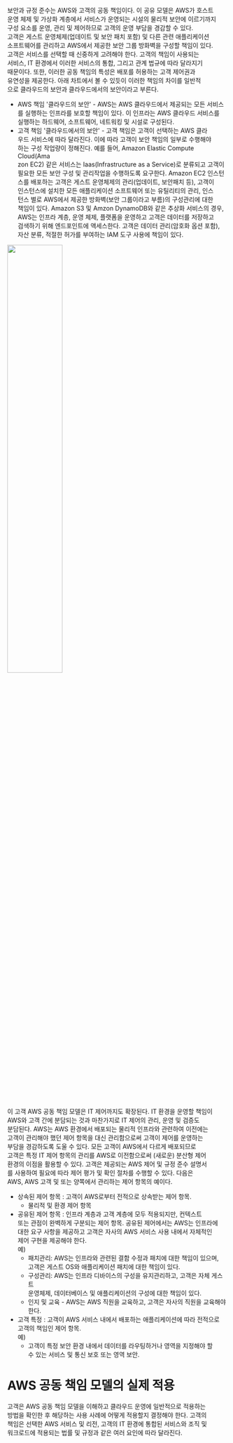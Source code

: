 보안과 규정 준수는 AWS와 고객의 공동 책임이다. 이 공유 모델은 AWS가 호스트  
운영 체제 및 가상화 계층에서 서비스가 운영되는 시설의 물리적 보안에 이르기까지   
구성 요소를 운영, 관리 및 제어하므로 고객의 운영 부담을 경감할 수 있다.   
고객은 게스트 운영체제(업데이트 및 보안 패치 포함) 및 다른 관련 애플리케이션   
소프트웨어를 관리하고 AWS에서 제공한 보안 그룹 방화벽을 구성할 책임이 있다.   
고객은 서비스를 선택할 때 신중하게 고려해야 한다. 고객의 책임이 사용되는  
서비스, IT 환경에서 이러한 서비스의 통합, 그리고 관계 법규에 따라 달라지기   
때문이다. 또한, 이러한 공동 책임의 특성은 배포를 허용하는 고객 제어권과  
유연성을 제공한다. 아래 차트에서 볼 수 있듯이 이러한 책임의 차이를 일반적  
으로 클라우드의 보안과 클라우드에서의 보안이라고 부른다.  

- AWS 책임 '클라우드의 보안' - AWS는 AWS 클라우드에서 제공되는 모든 서비스  
를 실행하는 인프라를 보호할 책임이 있다. 이 인프라는 AWS 클라우드 서비스를  
실행하는 하드웨어, 소프트웨어, 네트워킹 및 시설로 구성된다.   
- 고객 책임 '클라우드에서의 보안' - 고객 책임은 고객이 선택하는 AWS 클라  
우드 서비스에 따라 달라진다. 이에 따라 고객이 보안 책임의 일부로 수행해야  
하는 구성 작업량이 정해진다. 예를 들어, Amazon Elastic Compute Cloud(Ama  
zon EC2) 같은 서비스는 Iaas(Infrastructure as a Service)로 분류되고 고객이  
필요한 모든 보안 구성 및 관리작업을 수행하도록 요구한다. Amazon EC2 인스턴  
스를 배포하는 고객은 게스트 운영체제의 관리(업데이트, 보안패치 등), 고객이  
인스턴스에 설치한 모든 애플리케이션 소프트웨어 또는 유틸리티의 관리, 인스  
턴스 별로 AWS에서 제공한 방화벽(보안 그룹이라고 부름)의 구성관리에 대한  
책임이 있다. Amazon S3 및 Amzon DynamoDB와 같은 추상화 서비스의 경우,    
AWS는 인프라 계층, 운영 체제, 플랫폼을 운영하고 고객은 데이터를 저장하고  
검색하기 위해 엔드포인트에 액세스한다. 고객은 데이터 관리(암호화 옵션 포함),  
자산 분류, 적절한 허가를 부여하는 IAM 도구 사용에 책임이 있다.  
<img src="https://user-images.githubusercontent.com/33191974/161680283-55bfb8ad-3821-4051-a82c-870ac21e40cb.png" width="50%" height="50%"/>  
  
이 고객 AWS 공동 책임 모델은 IT 제어까지도 확장된다. IT 환경을 운영할 책임이  
AWS와 고객 간에 분담되는 것과 마찬가지로 IT 제어의 관리, 운영 및 검증도   
분담된다. AWS는 AWS 환경에서 배포되는 물리적 인프라와 관련하여 이전에는  
고객이 관리해야 했던 제어 항목을 대신 관리함으로써 고객이 제어를 운영하는  
부담을 경감하도록 도울 수 있다. 모든 고객이 AWS에서 다르게 배포되므로   
고객은 특정 IT 제어 항목의 관리를 AWS로 이전함으로써 (새로운) 분산형 제어  
환경의 이점을 활용할 수 있다. 고객은 제공되는 AWS 제어 및 규정 준수 설명서  
를 사용하여 필요에 따라 제어 평가 및 확인 절차를 수행할 수 있다. 다음은   
AWS, AWS 고객 및 또는 양쪽에서 관리하는 제어 항목의 예이다.   
- 상속된 제어 항목 : 고객이 AWS로부터 전적으로 상속받는 제어 항목.   
   - 물리적 및 환경 제어 항목   
- 공유된 제어 항목 : 인프라 계층과 고객 계층에 모두 적용되지만, 컨텍스트  
또는 관점이 완벽하게 구분되는 제어 항목. 공유된 제어에서는 AWS는 인프라에  
대한 요구 사항을 제공하고 고객은 자사의 AWS 서비스 사용 내에서 자체적인   
제어 구현을 제공해야 한다.    
예)  
   - 패치관리: AWS는 인프라와 관련된 결함 수정과 패치에 대한 책임이 있으며,  
   고객은 게스트 OS와 애플리케이션 패치에 대한 책임이 있다.   
   - 구성관리: AWS는 인프라 디바이스의 구성을 유지관리하고, 고객은 자체 게스트  
   운영체제, 데이터베이스 및 애플리케이션의 구성에 대한 책임이 있다.  
   - 인지 및 교육 - AWS는 AWS 직원을 교육하고, 고객은 자사의 직원을 교육해야  
   한다.   
- 고객 특정 : 고객이 AWS 서비스 내에서 배포하는 애플리케이션에 따라 전적으로   
고객의 책임인 제어 항목.  
   예)  
   - 고객이 특정 보안 환경 내에서 데이터를 라우팅하거나 영역을 지정해야 할  
   수 있는 서비스 및 통신 보호 또는 영역 보안.  
   
# AWS 공동 책임 모델의 실제 적용  
고객은 AWS 공동 책임 모델을 이해하고 클라우드 운영에 일반적으로 적용하는   
방법을 확인한 후 해당하는 사용 사례에 어떻게 적용할지 결정해야 한다. 고객의  
책임은 선택한 AWS 서비스 및 리전, 고객의 IT 환경에 통합된 서비스와 조직 및  
워크로드에 적용되는 법률 및 규정과 같은 여러 요인에 따라 달라진다.   




























